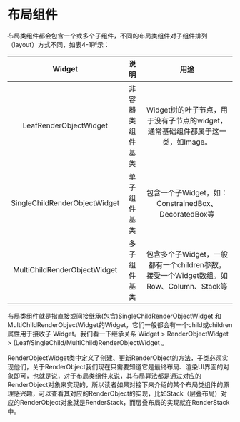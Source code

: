 # 布局组件

布局类组件都会包含一个或多个子组件，不同的布局类组件对子组件排列（layout）方式不同，如表4-1所示：

| Widget | 说明 | 用途|
| :----: | :----: | :----: |
| LeafRenderObjectWidget| 非容器类组件基类 |Widget树的叶子节点，用于没有子节点的widget，通常基础组件都属于这一类，如Image。|
| SingleChildRenderObjectWidget| 单子组件基类 |包含一个子Widget，如：ConstrainedBox、DecoratedBox等|
| MultiChildRenderObjectWidget |多子组件基类 |包含多个子Widget，一般都有一个children参数，接受一个Widget数组。如Row、Column、Stack等|

布局类组件就是指直接或间接继承(包含)SingleChildRenderObjectWidget 和MultiChildRenderObjectWidget的Widget，它们一般都会有一个child或children属性用于接收子 Widget。我们看一下继承关系 Widget > RenderObjectWidget > (Leaf/SingleChild/MultiChild)RenderObjectWidget 。

RenderObjectWidget类中定义了创建、更新RenderObject的方法，子类必须实现他们，关于RenderObject我们现在只需要知道它是最终布局、渲染UI界面的对象即可，也就是说，对于布局类组件来说，其布局算法都是通过对应的RenderObject对象来实现的，所以读者如果对接下来介绍的某个布局类组件的原理感兴趣，可以查看其对应的RenderObject的实现，比如Stack（层叠布局）对应的RenderObject对象就是RenderStack，而层叠布局的实现就在RenderStack中。

